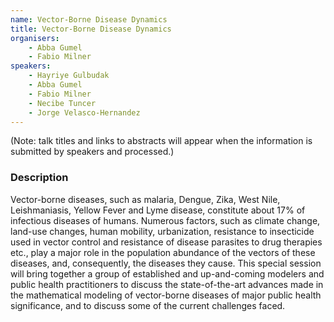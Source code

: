 ```yaml
---
name: Vector-Borne Disease Dynamics
title: Vector-Borne Disease Dynamics
organisers: 
    - Abba Gumel
    - Fabio Milner
speakers:
    - Hayriye Gulbudak
    - Abba Gumel
    - Fabio Milner
    - Necibe Tuncer
    - Jorge Velasco-Hernandez
---
```


(Note: talk titles and links to abstracts will appear when the information is submitted by speakers and processed.)

<h3 class="font-weight-light mb-3">Description</h3>

Vector-borne diseases, such as malaria, Dengue, Zika, West Nile, Leishmaniasis, Yellow Fever and Lyme disease, constitute about 17% of infectious diseases of humans. Numerous factors, such as climate change, land-use changes, human mobility, urbanization, resistance to insecticide used in vector control and resistance of disease parasites to drug therapies etc., play a major role in the population abundance of the vectors of these diseases, and, consequently, the diseases they cause.  This special session will bring together a group of established and up-and-coming modelers and public health practitioners to discuss the state-of-the-art advances made in the mathematical modeling of vector-borne diseases of major public health significance, and to discuss some of the current challenges faced.


